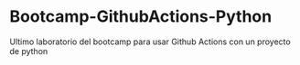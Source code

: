# Bootcamp-GithubActions-Python
Ultimo laboratorio del bootcamp para usar Github Actions con un proyecto de python
